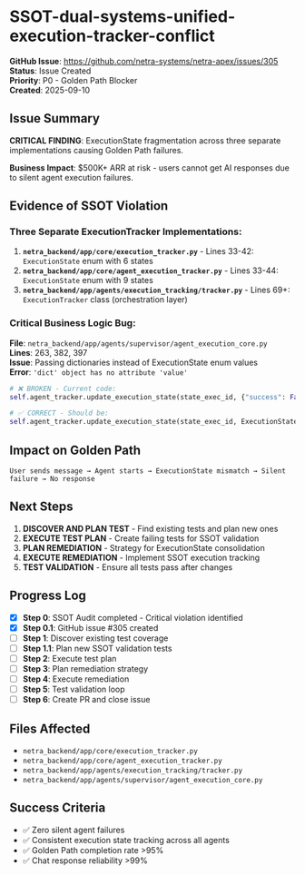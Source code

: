 # SSOT-dual-systems-unified-execution-tracker-conflict

**GitHub Issue**: https://github.com/netra-systems/netra-apex/issues/305  
**Status**: Issue Created  
**Priority**: P0 - Golden Path Blocker  
**Created**: 2025-09-10  

## Issue Summary

**CRITICAL FINDING**: ExecutionState fragmentation across three separate implementations causing Golden Path failures.

**Business Impact**: $500K+ ARR at risk - users cannot get AI responses due to silent agent execution failures.

## Evidence of SSOT Violation

### Three Separate ExecutionTracker Implementations:

1. **`netra_backend/app/core/execution_tracker.py`** - Lines 33-42: `ExecutionState` enum with 6 states
2. **`netra_backend/app/core/agent_execution_tracker.py`** - Lines 33-44: `ExecutionState` enum with 9 states  
3. **`netra_backend/app/agents/execution_tracking/tracker.py`** - Lines 69+: `ExecutionTracker` class (orchestration layer)

### Critical Business Logic Bug:

**File**: `netra_backend/app/agents/supervisor/agent_execution_core.py`  
**Lines**: 263, 382, 397  
**Issue**: Passing dictionaries instead of ExecutionState enum values  
**Error**: `'dict' object has no attribute 'value'`

```python
# ❌ BROKEN - Current code:
self.agent_tracker.update_execution_state(state_exec_id, {"success": False, "completed": True})

# ✅ CORRECT - Should be:
self.agent_tracker.update_execution_state(state_exec_id, ExecutionState.FAILED)
```

## Impact on Golden Path

```
User sends message → Agent starts → ExecutionState mismatch → Silent failure → No response
```

## Next Steps

1. **DISCOVER AND PLAN TEST** - Find existing tests and plan new ones
2. **EXECUTE TEST PLAN** - Create failing tests for SSOT validation  
3. **PLAN REMEDIATION** - Strategy for ExecutionState consolidation
4. **EXECUTE REMEDIATION** - Implement SSOT execution tracking
5. **TEST VALIDATION** - Ensure all tests pass after changes

## Progress Log

- [x] **Step 0**: SSOT Audit completed - Critical violation identified
- [x] **Step 0.1**: GitHub issue #305 created  
- [ ] **Step 1**: Discover existing test coverage
- [ ] **Step 1.1**: Plan new SSOT validation tests
- [ ] **Step 2**: Execute test plan
- [ ] **Step 3**: Plan remediation strategy
- [ ] **Step 4**: Execute remediation
- [ ] **Step 5**: Test validation loop
- [ ] **Step 6**: Create PR and close issue

## Files Affected

- `netra_backend/app/core/execution_tracker.py`
- `netra_backend/app/core/agent_execution_tracker.py` 
- `netra_backend/app/agents/execution_tracking/tracker.py`
- `netra_backend/app/agents/supervisor/agent_execution_core.py`

## Success Criteria

- ✅ Zero silent agent failures
- ✅ Consistent execution state tracking across all agents  
- ✅ Golden Path completion rate >95%
- ✅ Chat response reliability >99%